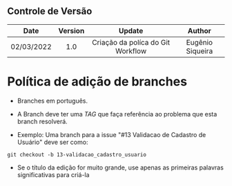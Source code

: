 ## Controle de Versão

|Date|Version|Update|Author|
|:--:|:----:|:-------:|:---:|
|02/03/2022|1.0|Criação da políca do Git Workflow|Eugênio Siqueira|

# Política de adição de branches

* Branches em português.

* A Branch deve ter uma *TAG* que faça referência ao problema que esta branch resolverá.

* Exemplo:
Uma branch para a issue "#13 Validacao de Cadastro de Usuário" deve ser como:

```git
git checkout -b 13-validacao_cadastro_usuario
```

* Se o título da edição for muito grande, use apenas as primeiras palavras significativas para criá-la